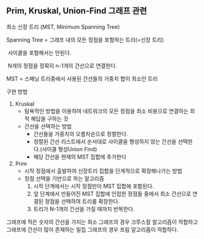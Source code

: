 ## Prim, Kruskal, Union-Find 그래프 관련

최소 신장 트리 (MST, Minimum Spanning Tree)

Spanning Tree  = 그래프 내의 모든 정점을 포함하는 트리(=신장 트리)

​							사이클을 포함해서는 안된다.

​							N개의 정점을 정확히 n-1개의 간선으로 연결한다.



MST = 스패닝 트리중에서 사용된 간선들의 가중치 합이 최소인 트리



구현 방법

1. Kruskal
   - 탐욕적인 방법을 이용하여 네트워크의 모든 정점을 최소 비용으로 연결하는 최적 해답을 구하는 것
   - 간선을 선택하는 방법
     - 간선들을 가중치의 오름차순으로 정렬한다.
     - 정렬된 간선 리스트에서 순서대로 사이클을 형성하지 않는 간선을 선택한다.(사이클 형성Union Find)
     - 해당 간선을 현재의 MST 집합에 추가한다
2. Prim
   - 시작 정점에서 출발하여 신장트리 집합을 단계적으로 확장해나가는 방법
   - 정점 선택을 기반으로 하는 알고리즘
     1. 시작 단계에서는 시작 정점만이 MST 집합에 포함된다.
     2. 앞 단계에서 만들어진 MST 집합에 인접한 정점들 중에서 최소 간선으로 연결된 정점을 선택하여 트리를 확장한다.
     3. 트리가 N-1개의 간선을 가질 때까지 반복한다.



그래프에 적은 숫자의 간선을 가지는 희소 그래프의 경우 크루스칼 알고리즘이 적합하고 그래프에 간선이 많이 존재하는 밀집 그래프의 경우 프림 알고리즘이 적합하다.


